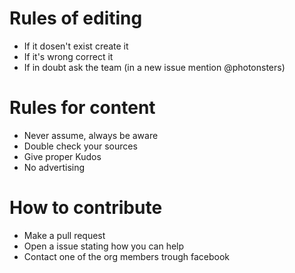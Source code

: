 # Rules of editing 
- If it dosen't exist create it
- If it's wrong correct it
- If in doubt ask the team (in a new issue mention @photonsters)

# Rules for content
- Never assume, always be aware
- Double check your sources
- Give proper Kudos
- No advertising

# How to contribute
- Make a pull request 
- Open a issue stating how you can help
- Contact one of the org members trough facebook
